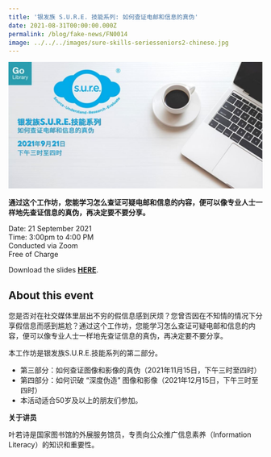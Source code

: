 ```yaml
---
title: '银发族 S.U.R.E. 技能系列: 如何查证电邮和信息的真伪'
date: 2021-08-31T00:00:00.000Z
permalink: /blog/fake-news/FN0014
image: ../../../images/sure-skills-seriesseniors2-chinese.jpg
---
```


![](../../../images/sure-skills-seriesseniors2-chinese.jpg)

**通过这个工作坊，您能学习怎么查证可疑电邮和信息的内容，便可以像专业人士一样地先查证信息的真伪，再决定要不要分享。**

Date: 21 September 2021 <br>Time: 3:00pm to 4:00 PM<br>Conducted via Zoom<br>Free of Charge

Download the slides **[HERE](https://go.gov.sg/nlb-sure-21sep2021-slides)**.

## About this event

您是否对在社交媒体里层出不穷的假信息感到厌烦？您曾否因在不知情的情况下分享假信息而感到尴尬？通过这个工作坊，您能学习怎么查证可疑电邮和信息的内容，便可以像专业人士一样地先查证信息的真伪，再决定要不要分享。

本工作坊是银发族S.U.R.E.技能系列的第二部分。

- 第三部分：如何查证图像和影像的真伪（2021年11月15日，下午三时至四时）
- 第四部分：如何识破 “深度伪造” 图像和影像（2021年12月15日，下午三时至四时）
- 本活动适合50岁及以上的朋友们参加。



**关于讲员**

叶若诗是国家图书馆的外展服务馆员，专责向公众推广信息素养（Information Literacy）的知识和重要性。